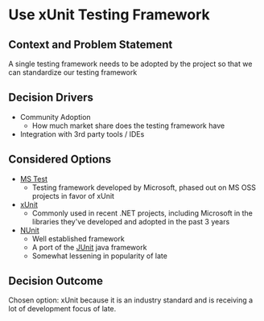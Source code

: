 ﻿# Use xUnit Testing Framework

## Context and Problem Statement

A single testing framework needs to be adopted by the project so that we can standardize our testing framework

## Decision Drivers

* Community Adoption
  * How much market share does the testing framework have
* Integration with 3rd party tools / IDEs

## Considered Options

* [MS Test](https://github.com/microsoft/testfx)
  * Testing framework developed by Microsoft, phased out on MS OSS projects in favor of xUnit
* [xUnit](https://xunit.net/)
  * Commonly used in recent .NET projects, including Microsoft in the libraries they've developed and adopted in the past 3 years
* [NUnit](https://nunit.org/)
  * Well established framework
  * A port of the [JUnit](https://junit.org/junit5/) java framework
  * Somewhat lessening in popularity of late 

## Decision Outcome

Chosen option: xUnit because it is an industry standard and is receiving a lot of development focus of late.

